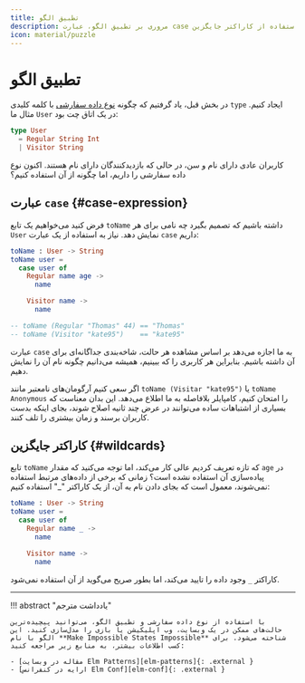 ```yaml
---
title: تطبیق الگو
description: مروری بر تطبیق الگو، عبارت case و استفاده از کاراکتر جایگزین
icon: material/puzzle
---
```


# تطبیق الگو

در بخش قبل، یاد گرفتیم که چگونه [نوع داده سفارشی](custom_types.md) با کلمه کلیدی `type` ایجاد کنیم. مثال ما `User` در یک اتاق چت بود:

```elm
type User
  = Regular String Int
  | Visitor String
```

کاربران عادی دارای نام و سن، در حالی که بازدیدکنندگان دارای نام هستند. اکنون نوع داده سفارشی را داریم، اما چگونه از آن استفاده کنیم؟

## عبارت `case` {#case-expression}

فرض کنید می‌خواهیم یک تابع `toName` داشته باشیم که تصمیم بگیرد چه نامی برای هر `User` نمایش دهد. نیاز به استفاده از یک عبارت `case` داریم:

```elm
toName : User -> String
toName user =
  case user of
    Regular name age ->
      name

    Visitor name ->
      name

-- toName (Regular "Thomas" 44) == "Thomas"
-- toName (Visitor "kate95")    == "kate95"
```

عبارت `case` به ما اجازه می‌دهد بر اساس مشاهده هر حالت، شاخه‌بندی جداگانه‌ای برای آن داشته باشیم. بنابراین هر کاربری را که ببینیم، همیشه می‌دانیم چگونه نام آن را نمایش دهیم.

اگر سعی کنیم آرگومان‌های نامعتبر مانند `toName (Visitar "kate95")` یا `toName Anonymous` را امتحان کنیم، کامپایلر بلافاصله به ما اطلاع می‌دهد. این بدان معناست که بسیاری از اشتباهات ساده می‌توانند در عرض چند ثانیه اصلاح شوند، بجای اینکه بدست کاربران برسند و زمان بیشتری را تلف کنند.

## کاراکتر جایگزین {#wildcards}

تابع `toName` که تازه تعریف کردیم عالی کار می‌کند، اما توجه می‌کنید که مقدار `age` در پیاده‌سازی آن استفاده نشده است؟ زمانی که برخی از داده‌های مرتبط استفاده نمی‌شوند، معمول است که بجای دادن نام به آن، از یک کاراکتر "_" استفاده کنیم:

```elm
toName : User -> String
toName user =
  case user of
    Regular name _ ->
      name

    Visitor name ->
      name
```

کاراکتر `_` وجود داده را تایید می‌کند، اما بطور صریح می‌گوید از آن استفاده نمی‌شود.

***

!!! abstract "یادداشت مترجم"

	با استفاده از نوع داده سفارشی و تطبیق الگو، می‌توانید پیچیده‌ترین حالت‌های ممکن در یک وبسایت، وب اپلیکیشن یا بازی را مدل‌سازی کنید. این الگو با نام **Make Impossible States Impossible** شناخته می‌شود. برای کسب اطلاعات بیشتر، به منابع زیر مراجعه کنید:

	- [مقاله در وبسایت Elm Patterns][elm-patterns]{: .external }
	- [ارایه در کنفرانس Elm Conf][elm-conf]{: .external }

[elm-patterns]: https://sporto.github.io/elm-patterns/basic/impossible-states.html
[elm-conf]: https://www.youtube.com/watch?v=IcgmSRJHu_8